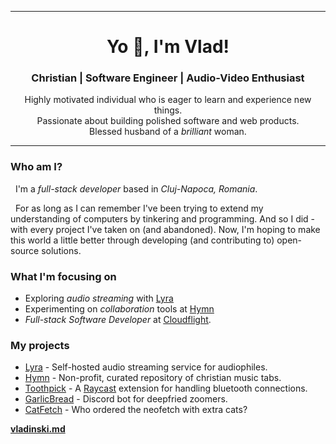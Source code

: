 <hr>
<h1 align="center">Yo 👋, I'm Vlad!</h1>
<h3 align="center">Christian | Software Engineer | Audio-Video Enthusiast</h3>
<p align="center">
Highly motivated individual who is eager to learn and experience new things.
<br/>
Passionate about building polished software and web products.
<br/>
Blessed husband of a <i>brilliant</i> woman.
</p>
</hr>
<hr>

### Who am I?

&nbsp;&nbsp;I'm a <i>full-stack developer</i> based in <i>Cluj-Napoca, Romania</i>.

&nbsp;&nbsp;For as long as I can remember I've been trying to extend my understanding of computers by tinkering and programming. And so I did - with every project I've taken on (and abandoned). Now, I'm hoping to make this world a little better through developing (and contributing to) open-source solutions.

### What I'm focusing on

<!-- &nbsp;&nbsp; Currently I'm working on <u><b>Hymn</b></u>: an open-source, non-profit, free access christian music tabs repository with user friendliness and ease of use in mind. If, by chance, you're interested in helping/checking Hymn out, you can find it [here](https://github.com/VladCuciureanu/Hymn). -->

- Exploring <i>audio streaming</i> with <u>[Lyra](https://github.com/VladCuciureanu/Lyra)</u><br/>
- Experimenting on <i>collaboration</i> tools at <u>[Hymn](https://github.com/VladCuciureanu/Hymn)</u><br/>
- <span><i>Full-stack Software Developer</i> at <u>[Cloudflight](https://cloudflight.io/)</u></span>.

### My projects

<!-- PROJECT-LIST:START -->

- [Lyra](https://github.com/VladCuciureanu/Lyra) - Self-hosted audio streaming service for audiophiles.
- [Hymn](https://github.com/VladCuciureanu/Hymn) - Non-profit, curated repository of christian music tabs.
- [Toothpick](https://github.com/VladCuciureanu/Toothpick) - A [Raycast](https://www.raycast.com/) extension for handling bluetooth connections.
- [GarlicBread](https://github.com/VladCuciureanu/GarlicBread) - Discord bot for deepfried zoomers.
- [CatFetch](https://github.com/VladCuciureanu/CatFetch) - Who ordered the neofetch with extra cats?
  <!-- - [Khora](https://github.com/VladCuciureanu/khora) -->
  <!-- PROJECT-LIST:END -->

**[vladinski.md](https://vladinski.md/)**
